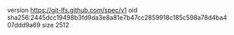 version https://git-lfs.github.com/spec/v1
oid sha256:2445dcc19498b3fd9da3e8a81e7b47cc2859918c185c598a78d4ba407ddd9a69
size 2512
